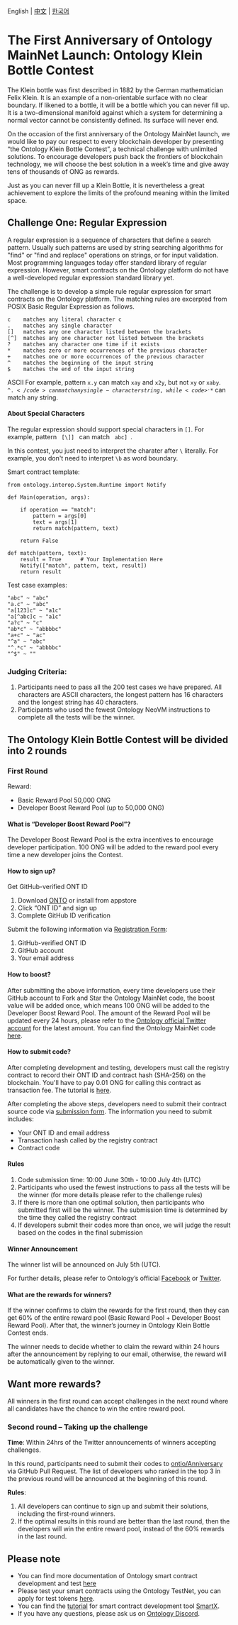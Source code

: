 English | [中文](README_CN.md)  | [한국어](README_KR.md)

# The First Anniversary of Ontology MainNet Launch: Ontology Klein Bottle Contest

The Klein bottle was first described in 1882 by the German mathematician Felix Klein. It is an example of a non-orientable surface with no clear boundary. If likened to a bottle, it will be a bottle which you can never fill up. It is a two-dimensional manifold against which a system for determining a normal vector cannot be consistently defined. Its surface will never end.

On the occasion of the first anniversary of the Ontology MainNet launch, we would like to pay our respect to every blockchain developer by presenting “the Ontology Klein Bottle Contest”, a technical challenge with unlimited solutions. To encourage developers push back the frontiers of blockchain technology, we will choose the best solution in a week’s time and give away tens of thousands of ONG as rewards.

Just as you can never fill up a Klein Bottle, it is nevertheless a great achievement to explore the limits of the profound meaning within the limited space.

## Challenge One: Regular Expression

A regular expression is a sequence of characters that define a search pattern. Usually such patterns are used by string searching algorithms for "find" or "find and replace" operations on strings, or for input validation. Most programming languages today offer standard library of regular expression. However, smart contracts on the Ontology platform do not have a well-developed regular expression standard library yet.

The challenge is to develop a simple rule regular expression for smart contracts on the Ontology platform. The matching rules are excerpted from POSIX Basic Regular Expression as follows.

```
c    matches any literal character c
.    matches any single character
[]   matches any one character listed between the brackets
[^]  matches any one character not listed between the brackets
?    matches any character one time if it exists
*    matches zero or more occurrences of the previous character
+    matches one or more occurrences of the previous character
^    matches the beginning of the input string
$    matches the end of the input string
```
ASCII
For example, pattern <code>x.y</code> can match <code>xay</code> and <code>x2y</code>, but not <code>xy</code> or <code>xaby</code>. <code>^.$</code> can match any single-character string, while <code>^.*$</code> can match any string.

#### About Special Characters

The regular expression should support special characters in <code>[]</code>. 
For example, pattern <code> [\\]] </code> can match <code> abc\] </code>.

In this contest, you just need to interpret the charater after <code>\\</code> literally.
For example, you don't need to interpret <code>\b</code> as word boundary.

Smart contract template:

```
from ontology.interop.System.Runtime import Notify

def Main(operation, args):

    if operation == "match":
        pattern = args[0]
        text = args[1]
        return match(pattern, text)

    return False

def match(pattern, text):
    result = True      # Your Implementation Here
    Notify(["match", pattern, text, result])
    return result
```

Test case examples:

```
"abc" ~ "abc"
"a.c" ~ "abc"
"a[123]c" ~ "a1c"
"a[^abc]c ~ "a1c"
"a?c" ~ "c"
"ab*c" ~ "abbbbc"
"a+c" ~ "ac"
"^a" ~ "abc"
"^.*c" ~ "abbbbc"
"^$" ~ ""
```

### Judging Criteria:

1. Participants need to pass all the 200 test cases we have prepared. All characters are ASCII characters, the longest pattern has 16 characters and the longest string has 40 characters.
2. Participants who used the fewest Ontology NeoVM instructions to complete all the tests will be the winner.


## The Ontology Klein Bottle Contest will be divided into 2 rounds

### First Round

Reward:

* Basic Reward Pool 50,000 ONG
* Developer Boost Reward Pool (up to 50,000 ONG)

#### What is “Developer Boost Reward Pool”?
The Developer Boost Reward Pool is the extra incentives to encourage developer participation. 100 ONG will be added to the reward pool every time a new developer joins the Contest.

#### How to sign up?

Get GitHub-verified ONT ID

1. Download [ONTO](https://onto.app/) or install from appstore
2. Click “ONT ID” and sign up
3. Complete GitHub ID verification

Submit the following information via [Registration Form](http://bit.ly/2Jf02AE):

1. GitHub-verified ONT ID
2. GitHub account
3. Your email address

#### How to boost?
After submitting the above information, every time developers use their GitHub account to Fork and Star the Ontology MainNet code, the boost value will be added once, which means 100 ONG will be added to the Developer Boost Reward Pool. The amount of the Reward Pool will be updated every 24 hours, please refer to the [Ontology official Twitter account](https://twitter.com/OntologyNetwork) for the latest amount.
You can find the Ontology MainNet code [here](https://github.com/ontio/ontology).

#### How to submit code?
After completing development and testing, developers must call the registry contract to record their ONT ID and contract hash (SHA-256) on the blockchain. You'll have to pay 0.01 ONG for calling this contract as transaction fee. The tutorial is [here](register_tool/README.md).

After completing the above steps, developers need to submit their contract source code via [submission form](http://bit.ly/2XuH0Qb). The information you need to submit includes:

* Your ONT ID and email address
* Transaction hash called by the registry contract
* Contract code

#### Rules

1. Code submission time: 10:00 June 30th - 10:00 July 4th (UTC)
2. Participants who used the fewest instructions to pass all the tests will be the winner (for more details please refer to the challenge rules)
3. If there is more than one optimal solution, then participants who submitted first will be the winner. The submission time is determined by the time they called the registry contract
4. If developers submit their codes more than once, we will judge the result based on the codes in the final submission

#### Winner Announcement
The winner list will be announced on July 5th (UTC). 

For further details, please refer to Ontology’s official [Facebook](https://www.facebook.com/ONTnetwork/) or [Twitter](https://twitter.com/OntologyNetwork).


#### What are the rewards for winners?

If the winner confirms to claim the rewards for the first round, then they can get 60% of the entire reward pool (Basic Reward Pool + Developer Boost Reward Pool). After that, the winner’s journey in Ontology Klein Bottle Contest ends.

The winner needs to decide whether to claim the reward within 24 hours after the announcement by replying to our email, otherwise, the reward will be automatically given to the winner.

## Want more rewards?

All winners in the first round can accept challenges in the next round where all candidates have the chance to win the entire reward pool.

### Second round – Taking up the challenge

**Time**: Within 24hrs of the Twitter announcements of winners accepting challenges.

In this round, participants need to submit their codes to [ontio/Anniversary](https://github.com/ontio/Anniversary) via GitHub Pull Request.
The list of developers who ranked in the top 3 in the previous round will be announced at the beginning of this round.

**Rules**:

1. All developers can continue to sign up and submit their solutions, including the first-round winners.
2. If the optimal results in this round are better than the last round, then the developers will win the entire reward pool, instead of the 60% rewards in the last round.

## Please note
* You can find more documentation of Ontology smart contract development and test [here](https://dev-docs.ont.io/#/docs-en/smartcontract/01-started)
* Please test your smart contracts using the Ontology TestNet, you can apply for test tokens [here](https://developer.ont.io/applyOng).
* You can find the [tutorial](https://dev-docs.ont.io/#/docs-en/SmartX/00-overview) for smart contract development tool [SmartX](https://smartx.ont.io/).
* If you have any questions, please ask us on [Ontology Discord](https://discord.gg/4TQujHj).
